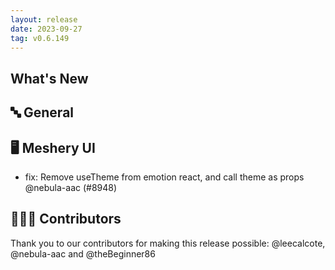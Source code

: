 ```yaml
---
layout: release
date: 2023-09-27
tag: v0.6.149
---
```


## What's New
## 🔤 General
## 🖥 Meshery UI

- fix: Remove useTheme from emotion react, and call theme as props @nebula-aac (#8948)

## 👨🏽‍💻 Contributors

Thank you to our contributors for making this release possible:
@leecalcote, @nebula-aac and @theBeginner86
